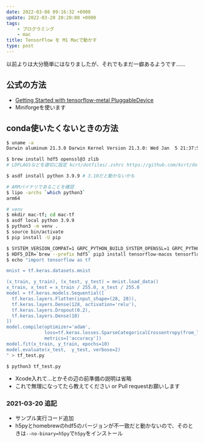 ```yaml
---
date: 2022-03-08 09:16:32 +0900
update: 2022-03-20 20:20:00 +0900
tags:
    - プログラミング
    - mac
title: TensorFlow を M1 Macで動かす
type: post
---
```


以前よりは大分簡単にはなりましたが、それでもまだ一癖あるようです……

## 公式の方法

- [Getting Started with tensorflow-metal PluggableDevice](https://developer.apple.com/metal/tensorflow-plugin/)
- Miniforgeを使います

## conda使いたくないときの方法

```bash
$ uname -a
Darwin aluminum 21.3.0 Darwin Kernel Version 21.3.0: Wed Jan  5 21:37:58 PST 2022; root:xnu-8019.80.24~20/RELEASE_ARM64_T6000 arm64

$ brew install hdf5 openssl@3 zlib
# LDFLAGSなどを適切に設定 kcrt/dotfiles/.zshrc https://github.com/kcrt/dotfiles/blob/main/.zshrc 参照

$ asdf install python 3.9.9 # 3.10だと動かないかも

# ARMバイナリであることを確認
$ lipo -archs `which python3`
arm64

# venv
$ mkdir mac-tf; cd mac-tf
$ asdf local python 3.9.9
$ python3 -m venv .
$ source bin/activate
$ pip install -U pip

$ SYSTEM_VERSION_COMPAT=1 GRPC_PYTHON_BUILD_SYSTEM_OPENSSL=1 GRPC_PYTHON_BUILD_SYSTEM_ZLIB=1 pip3 install grpcio
$ HDF5_DIR=`brew --prefix hdf5` pip3 install tensorflow-macos tensorflow-metal
$ echo "import tensorflow as tf

mnist = tf.keras.datasets.mnist

(x_train, y_train), (x_test, y_test) = mnist.load_data()
x_train, x_test = x_train / 255.0, x_test / 255.0
model = tf.keras.models.Sequential([
  tf.keras.layers.Flatten(input_shape=(28, 28)),
  tf.keras.layers.Dense(128, activation='relu'),
  tf.keras.layers.Dropout(0.2),
  tf.keras.layers.Dense(10)
])
model.compile(optimizer='adam',
              loss=tf.keras.losses.SparseCategoricalCrossentropy(from_logits=True),
              metrics=['accuracy'])
model.fit(x_train, y_train, epochs=10)
model.evaluate(x_test,  y_test, verbose=2)
" > tf_test.py

$ python3 tf_test.py
```

- Xcode入れて…とかその辺の前準備の説明は省略
- これで無理になってたら教えてください or Pull requestお願いします

### 2021-03-20 追記
- サンプル実行コード追加
- h5pyとhomebrewのhdf5のバージョンが不一致だと動かないので、そのときは`--no-binary=h5py`で`h5py`をインストール

